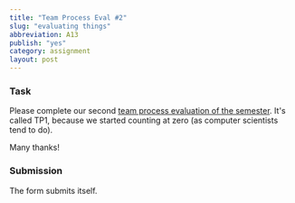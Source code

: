 ```yaml
---
title: "Team Process Eval #2"
slug: "evaluating things"
abbreviation: A13
publish: "yes"
category: assignment
layout: post
---
```


### Task

Please complete our second [team process evaluation of the semester](http://goo.gl/Vab0J). It's called TP1, because we started counting at zero (as computer scientists tend to do).

Many thanks!

### Submission

The form submits itself.